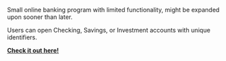 Small online banking program with limited functionality, might be expanded upon sooner than later.

Users can open Checking, Savings, or Investment accounts with unique identifiers.

**[Check it out here!](https://liamhardman10.github.io)**
